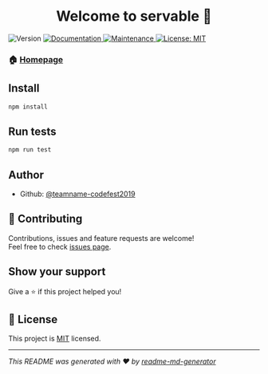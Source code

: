 <h1 align="center">Welcome to servable 👋</h1>
<p>
  <img alt="Version" src="https://img.shields.io/badge/version-1.0.0-blue.svg?cacheSeconds=2592000" />
  <a href="https://github.com/teamname-codefest2019/swipelease#readme">
    <img alt="Documentation" src="https://img.shields.io/badge/documentation-yes-brightgreen.svg" target="_blank" />
  </a>
  <a href="https://github.com/teamname-codefest2019/swipelease/graphs/commit-activity">
    <img alt="Maintenance" src="https://img.shields.io/badge/Maintained%3F-yes-green.svg" target="_blank" />
  </a>
  <a href="https://github.com/teamname-codefest2019/swipelease/blob/master/LICENSE">
    <img alt="License: MIT" src="https://img.shields.io/badge/License-MIT-yellow.svg" target="_blank" />
  </a>
</p>

### 🏠 [Homepage](https://github.com/teamname-codefest2019/swipelease#readme)

## Install

```sh
npm install
```

## Run tests

```sh
npm run test
```

## Author

* Github: [@teamname-codefest2019](https://github.com/teamname-codefest2019)

## 🤝 Contributing

Contributions, issues and feature requests are welcome!<br />Feel free to check [issues page](https://github.com/teamname-codefest2019/swipelease/issues).

## Show your support

Give a ⭐️ if this project helped you!

## 📝 License

This project is [MIT](https://github.com/teamname-codefest2019/swipelease/blob/master/LICENSE) licensed.

***
_This README was generated with ❤️ by [readme-md-generator](https://github.com/kefranabg/readme-md-generator)_
